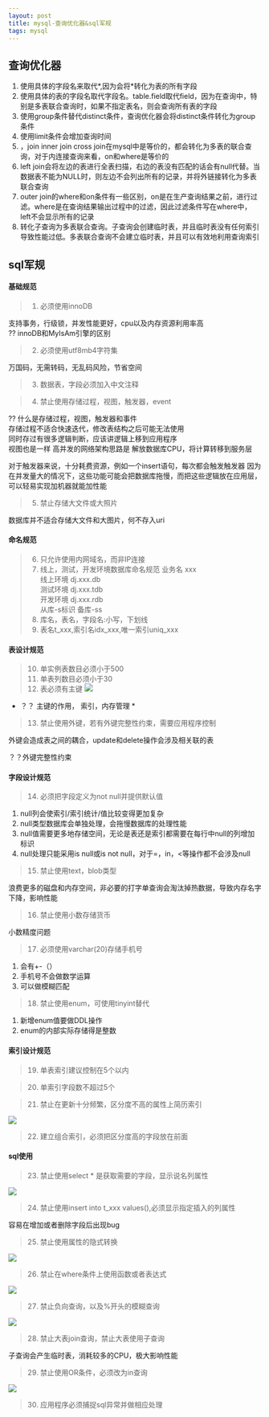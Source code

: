 ```yaml
--- 
layout: post 
title: mysql-查询优化器&sql军规 
tags: mysql 
---
```

## 查询优化器
1. 使用具体的字段名来取代*,因为会将*转化为表的所有字段
2. 使用具体的表的字段名取代字段名。table.field取代field，因为在查询中，特别是多表联合查询时，如果不指定表名，则会查询所有表的字段
3. 使用group条件替代distinct条件，查询优化器会将distinct条件转化为group条件
4. 使用limit条件会增加查询时间
5. ，join inner join cross join在mysql中是等价的，都会转化为多表的联合查询，对于内连接查询来看，on和where是等价的
6. left join会将左边的表进行全表扫描，右边的表没有匹配的话会有null代替。当
数据表不能为NULL时，则左边不会列出所有的记录，并将外链接转化为多表联合查询
7. outer join的where和on条件有一些区别，on是在生产查询结果之前，进行过滤。where是在查询结果输出过程中的过滤，因此过滤条件写在where中，left不会显示所有的记录
8. 转化子查询为多表联合查询。子查询会创建临时表，并且临时表没有任何索引导致性能过低。多表联合查询不会建立临时表，并且可以有效地利用查询索引

## sql军规
#### 基础规范
> 1. 必须使用innoDB

支持事务，行级锁，并发性能更好，cpu以及内存资源利用率高  
?? innoDB和MyIsAm引擎的区别

> 2. 必须使用utf8mb4字符集

万国码，无需转码，无乱码风险，节省空间

> 3. 数据表，字段必须加入中文注释

> 4. 禁止使用存储过程，视图，触发器，event

?? 什么是存储过程，视图，触发器和事件  
存储过程不适合快速迭代，修改表结构之后可能无法使用  
同时存过有很多逻辑判断，应该讲逻辑上移到应用程序  
视图也是一样
高并发的网络架构思路是 解放数据库CPU，将计算转移到服务层  

对于触发器来说，十分耗费资源，例如一个insert语句，每次都会触发触发器
因为在并发量大的情况下，这些功能可能会把数据库拖慢，而把这些逻辑放在应用层，可以轻易实现加机器就能加性能

> 5. 禁止存储大文件或大照片

数据库并不适合存储大文件和大图片，何不存入uri


#### 命名规范
> 6. 只允许使用内网域名，而非IP连接
> 7. 线上，测试，开发环境数据库命名规范
业务名 xxx  
线上环境 dj.xxx.db  
测试环境 dj.xxx.tdb  
开发环境 dj.xxx.rdb  
从库-s标识 备库-ss  
> 8. 库名，表名，字段名:小写，下划线
> 9. 表名t_xxx,索引名idx_xxx,唯一索引uniq_xxx
#### 表设计规范
> 10. 单实例表数目必须小于500
> 11. 单表列数目必须小于30
> 12. 表必须有主键
![](https://cdn.jsdelivr.net/gh/nber1994/fu0k@master/uPic/20181101182153997_132603249.png)
* ？？ 主键的作用， 索引，内存管理 *

> 13. 禁止使用外键，若有外键完整性约束，需要应用程序控制

外键会造成表之间的耦合，update和delete操作会涉及相关联的表

？？外键完整性约束

#### 字段设计规范
> 14. 必须把字段定义为not null并提供默认值

1. null列会使索引/索引统计/值比较变得更加复杂
2. null类型数据库会单独处理，会拖慢数据库的处理性能
3. null值需要更多地存储空间，无论是表还是索引都需要在每行中null的列增加标识
4. null处理只能采用is null或is not null，对于=，in，<等操作都不会涉及null

> 15. 禁止使用text，blob类型

浪费更多的磁盘和内存空间，非必要的打字单查询会淘汰掉热数据，导致内存名字下降，影响性能

> 16. 禁止使用小数存储货币

小数精度问题

> 17. 必须使用varchar(20)存储手机号

1. 会有+-（）
2. 手机号不会做数学运算
3. 可以做模糊匹配

> 18. 禁止使用enum，可使用tinyint替代

1. 新增enum值要做DDL操作
2. enum的内部实际存储得是整数

#### 索引设计规范
> 19. 单表索引建议控制在5个以内

> 20. 单索引字段数不超过5个

> 21. 禁止在更新十分频繁，区分度不高的属性上简历索引

![](https://cdn.jsdelivr.net/gh/nber1994/fu0k@master/uPic/20181101183919445_1722264004.png)

> 22. 建立组合索引，必须把区分度高的字段放在前面

#### sql使用
> 23. 禁止使用select * 是获取需要的字段，显示说名列属性

![](https://cdn.jsdelivr.net/gh/nber1994/fu0k@master/uPic/20181101184222798_159037315.png)

> 24. 禁止使用insert into t_xxx values(),必须显示指定插入的列属性

容易在增加或者删除字段后出现bug

> 25. 禁止使用属性的隐式转换

![](https://cdn.jsdelivr.net/gh/nber1994/fu0k@master/uPic/20181101184521376_1470496337.png)

> 26. 禁止在where条件上使用函数或者表达式

![](https://cdn.jsdelivr.net/gh/nber1994/fu0k@master/uPic/20181101195745557_1390126283.png)

> 27. 禁止负向查询，以及%开头的模糊查询

![](https://cdn.jsdelivr.net/gh/nber1994/fu0k@master/uPic/20181101200325362_1377842668.png)

> 28. 禁止大表join查询，禁止大表使用子查询

子查询会产生临时表，消耗较多的CPU，极大影响性能

> 29. 禁止使用OR条件，必须改为in查询

![](https://cdn.jsdelivr.net/gh/nber1994/fu0k@master/uPic/20181101200532222_1085555475.png)

> 30. 应用程序必须捕捉sql异常并做相应处理

